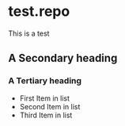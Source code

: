 # test.repo
This is a test

## A Secondary heading
### A Tertiary heading
* First Item in list
* Second Item in list
* Third Item in list
